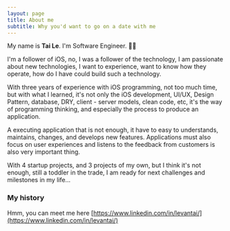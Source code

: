 ```yaml
---
layout: page
title: About me
subtitle: Why you'd want to go on a date with me
---
```


My name is **Tai Le**. I'm Software Engineer. 👨‍💻

I'm a follower of iOS, no, I was a follower of the technology, I am passionate about new technologies, I want to experience, want to know how they operate, how do I have could build such a technology.

With three years of experience with iOS programming, not too much time, but with what I learned, it's not only the iOS development, UI/UX, Design Pattern, database, DRY, client - server models, clean code, etc, it's the way of programming thinking, and especially the process to produce an application.

A executing application that is not enough, it have to easy to understands, maintains, changes, and develops new features. Applications must also focus on user experiences and listens to the feedback from customers is also very important thing.

With 4 startup projects, and 3 projects of my own, but I think it's not enough, still a toddler in the trade, I am ready for next challenges and milestones in my life…

### My history

Hmm, you can meet me here [https://www.linkedin.com/in/levantai/](https://www.linkedin.com/in/levantai/)